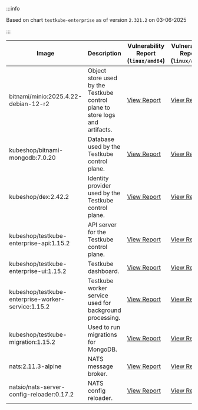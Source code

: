 :::info

Based on chart `testkube-enterprise` as of version `2.321.2` on 03-06-2025

:::

| Image | Description | Vulnerability Report (`linux/amd64`) | Vulnerability Report (`linux/arm64`) | Docker Image |
|-------|-------------|----------------------------------------|----------------------------------------|--------------|
| bitnami/minio:2025.4.22-debian-12-r2 | Object store used by the Testkube control plane to store logs and artifacts. | [View Report](./minio-2025.4.22-debian-12-r2_linux_amd64.md) | [View Report](./minio-2025.4.22-debian-12-r2_linux_arm64.md) | [View Image](https://hub.docker.com/layers/bitnami/minio/2025.4.22-debian-12-r2/images/sha256-b55af04849786132c6571b916da9cfd77e1eaa813917929c06f023bebf94873b?context=explore) |
| kubeshop/bitnami-mongodb:7.0.20 | Database used by the Testkube control plane. | [View Report](./bitnami-mongodb-7.0.20_linux_amd64.md) | [View Report](./bitnami-mongodb-7.0.20_linux_arm64.md) | [View Image](https://hub.docker.com/layers/kubeshop/bitnami-mongodb/7.0.20/images/sha256-8663700de129c2066dac073d15a675f6318d55d1afd427be48a0f1afeeb25a20?context=explore) |
| kubeshop/dex:2.42.2 | Identity provider used by the Testkube control plane. | [View Report](./dex-2.42.2_linux_amd64.md) | [View Report](./dex-2.42.2_linux_arm64.md) | [View Image](https://hub.docker.com/layers/kubeshop/dex/2.42.2/images/sha256-fae22cdfdb6e9adebe232ae42afcf41b687c6789c704ff3d42866973b0a8a828?context=explore) |
| kubeshop/testkube-enterprise-api:1.15.2 | API server for the Testkube control plane. | [View Report](./testkube-enterprise-api-1.15.2_linux_amd64.md) | [View Report](./testkube-enterprise-api-1.15.2_linux_arm64.md) | [View Image](https://hub.docker.com/layers/kubeshop/testkube-enterprise-api/1.15.2/images/sha256-23e442e76df2c2c41891b451cd296d614343650d64221602318ca41110125919?context=explore) |
| kubeshop/testkube-enterprise-ui:1.15.2 | Testkube dashboard. | [View Report](./testkube-enterprise-ui-1.15.2_linux_amd64.md) | [View Report](./testkube-enterprise-ui-1.15.2_linux_arm64.md) | [View Image](https://hub.docker.com/layers/kubeshop/testkube-enterprise-ui/1.15.2/images/sha256-7a708263bd9ed7613b1be5f78333930bd8ef4f607f98cba261ad6545e8a88f17?context=explore) |
| kubeshop/testkube-enterprise-worker-service:1.15.2 | Testkube worker service used for background processing. | [View Report](./testkube-enterprise-worker-service-1.15.2_linux_amd64.md) | [View Report](./testkube-enterprise-worker-service-1.15.2_linux_arm64.md) | [View Image](https://hub.docker.com/layers/kubeshop/testkube-enterprise-worker-service/1.15.2/images/sha256-2a8a83b1c23cb598140e65aee3dcb7afd478e97e939ae0a7040f38da0621ce2f?context=explore) |
| kubeshop/testkube-migration:1.15.2 | Used to run migrations for MongoDB. | [View Report](./testkube-migration-1.15.2_linux_amd64.md) | [View Report](./testkube-migration-1.15.2_linux_arm64.md) | [View Image](https://hub.docker.com/layers/kubeshop/testkube-migration/1.15.2/images/sha256-729bb9f058c983322c7dcc468bac444393fd7559365a22b1b40eab1a510279e9?context=explore) |
| nats:2.11.3-alpine | NATS message broker. | [View Report](./nats-2.11.3-alpine_linux_amd64.md) | [View Report](./nats-2.11.3-alpine_linux_arm64.md) | [View Image](https://hub.docker.com/layers/library/nats/2.11.3-alpine/images/sha256-f6be324fcee27f2a91178d74f77bb4ba3e5a9d2e72ba7d6871f45d14aadca40a?context=explore) |
| natsio/nats-server-config-reloader:0.17.2 | NATS config reloader. | [View Report](./nats-server-config-reloader-0.17.2_linux_amd64.md) | [View Report](./nats-server-config-reloader-0.17.2_linux_arm64.md) | [View Image](https://hub.docker.com/layers/natsio/nats-server-config-reloader/0.17.2/images/sha256-65f3b70ec5a100743844cc8b73989f12ea9ba360fdd23069b20bdbd2654d9b94?context=explore) |
